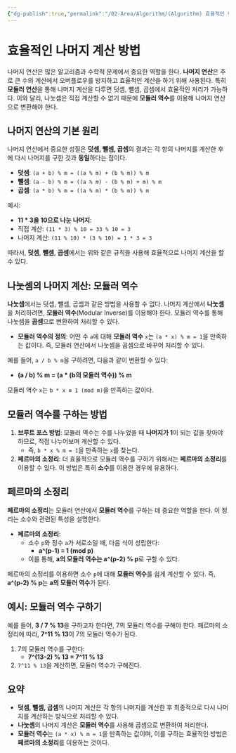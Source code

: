 ```yaml
---
{"dg-publish":true,"permalink":"/02-Area/Algorithm/(Algorithm) 효율적인 나머지 계산/","tags":["Area/Algorithm"],"noteIcon":"","created":"2025-01-05T15:54:58.000+09:00","updated":"2025-04-07T22:52:16.456+09:00"}
---
```



# 효율적인 나머지 계산 방법

나머지 연산은 많은 알고리즘과 수학적 문제에서 중요한 역할을 한다. **나머지 연산**은 주로 큰 수의 계산에서 오버플로우를 방지하고 효율적인 계산을 하기 위해 사용된다. 특히 **모듈러 연산**을 통해 나머지 계산을 다루면 덧셈, 뺄셈, 곱셈에서 효율적인 처리가 가능하다. 이와 달리, 나눗셈은 직접 계산할 수 없기 때문에 **모듈러 역수**를 이용해 나머지 연산으로 변환해야 한다.

## 나머지 연산의 기본 원리

나머지 연산에서 중요한 성질은 **덧셈, 뺄셈, 곱셈**의 결과는 각 항의 나머지를 계산한 후에 다시 나머지를 구한 것과 **동일**하다는 점이다.

- **덧셈**: `(a + b) % m = ((a % m) + (b % m)) % m`
- **뺄셈**: `(a - b) % m = ((a % m) - (b % m) + m) % m`
- **곱셈**: `(a * b) % m = ((a % m) * (b % m)) % m`

예시:
- **11 * 3을 10으로 나눈 나머지**:
- 직접 계산: `(11 * 3) % 10 = 33 % 10 = 3`
- 나머지 계산: `(11 % 10) * (3 % 10) = 1 * 3 = 3`

따라서, **덧셈**, **뺄셈**, **곱셈**에서는 위와 같은 규칙을 사용해 효율적으로 나머지 계산을 할 수 있다.

## 나눗셈의 나머지 계산: 모듈러 역수

**나눗셈**에서는 덧셈, 뺄셈, 곱셈과 같은 방법을 사용할 수 없다. 나머지 계산에서 **나눗셈**을 처리하려면, **모듈러 역수**(Modular Inverse)를 이용해야 한다. 모듈러 역수를 통해 나눗셈을 **곱셈**으로 변환하여 처리할 수 있다.

- **모듈러 역수의 정의**: 어떤 수 `a`에 대해 **모듈러 역수** `x`는 `(a * x) % m = 1`을 만족하는 값이다. 즉, 모듈러 연산에서 나눗셈을 곱셈으로 바꾸어 처리할 수 있다.

예를 들어, `a / b % m`을 구하려면, 다음과 같이 변환할 수 있다:
- **(a / b) % m = (a * (b의 모듈러 역수)) % m**

모듈러 역수 `x`는 `b * x ≡ 1 (mod m)`을 만족하는 값이다.

## 모듈러 역수를 구하는 방법

1. **브루트 포스 방법**: 모듈러 역수는 수를 나누었을 때 **나머지가 1**이 되는 값을 찾아야 하므로, 직접 나누어보며 계산할 수 있다.
    - 즉, `b * x % m = 1`을 만족하는 `x`를 찾는다.
2. **페르마의 소정리**: 더 효율적으로 모듈러 역수를 구하기 위해서는 **페르마의 소정리**를 이용할 수 있다. 이 방법은 특히 **소수**를 이용한 경우에 유용하다.

## 페르마의 소정리

**페르마의 소정리**는 모듈러 연산에서 **모듈러 역수**를 구하는 데 중요한 역할을 한다. 이 정리는 소수와 관련된 특성을 설명한다.

- **페르마의 소정리**:
    - 소수 `p`와 정수 `a`가 서로소일 때, 다음 식이 성립한다:
        - **a^(p-1) ≡ 1 (mod p)**
    - 이를 통해, **a의 모듈러 역수는 a^(p-2) % p**로 구할 수 있다.

페르마의 소정리를 이용하면 소수 `p`에 대해 **모듈러 역수**를 쉽게 계산할 수 있다. 즉, **a^(p-2) % p**는 **a의 모듈러 역수**가 된다.

## 예시: 모듈러 역수 구하기

예를 들어, **3 / 7 % 13**을 구하고자 한다면, 7의 모듈러 역수를 구해야 한다. 페르마의 소정리에 따라, **7^11 % 13**이 7의 모듈러 역수가 된다.

1. 7의 모듈러 역수를 구한다:
    - **7^(13-2) % 13 = 7^11 % 13**
2. `7^11 % 13`을 계산하면, 모듈러 역수가 구해진다.

## 요약

- **덧셈, 뺄셈, 곱셈**의 나머지 계산은 각 항의 나머지를 계산한 후 최종적으로 다시 나머지를 계산하는 방식으로 처리할 수 있다.
- **나눗셈**의 나머지 계산은 **모듈러 역수**를 사용해 곱셈으로 변환하여 처리한다.
- **모듈러 역수**는 `(a * x) % m = 1`을 만족하는 값이며, 이를 구하는 효율적인 방법은 **페르마의 소정리**를 이용하는 것이다.